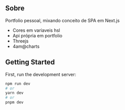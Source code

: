 ## Sobre

Portfolio pessoal, mixando conceito de SPA em Next.js

- Cores em variaveis hsl
- Api própria em portfolio
- Threejs
- 4am@charts

## Getting Started

First, run the development server:

```bash
npm run dev
# or
yarn dev
# or
pnpm dev
```